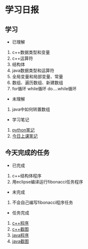 # 学习日报

## 学习

* 已理解
1. c++数据类型和变量
2. c++运算符
3. 结构体
4. java数据类型和运算符
5. 全局变量和局部变量、常量
6. 数组、遍历数组、新建数组
7. for循环 while循环 do....while循环


* 未理解
1. java中如何转置数组

* 学习笔记

1. [python笔记]()
2. [今日上课笔记]()



## 今天完成的任务

* 已完成
1. c++结构体程序
2. 用eclipse编译运行fibonacci任务程序

* 未完成

1. 不会自己编写fibonacci程序任务

* 任务完成

1. [c++程序]()
2. [c++截图]()
3. [java程序]()
4. [java截图]()
